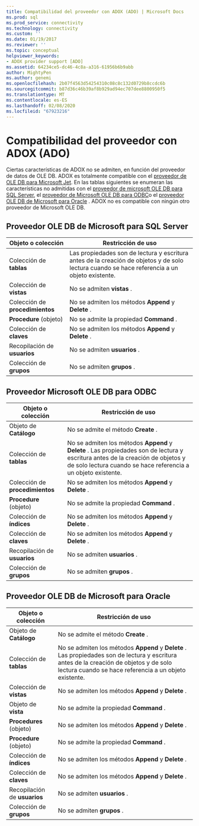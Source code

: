 ```yaml
---
title: Compatibilidad del proveedor con ADOX (ADO) | Microsoft Docs
ms.prod: sql
ms.prod_service: connectivity
ms.technology: connectivity
ms.custom: ''
ms.date: 01/19/2017
ms.reviewer: ''
ms.topic: conceptual
helpviewer_keywords:
- ADOX provider support [ADO]
ms.assetid: 64234ce5-dc46-4c8a-a316-61956b6b9abb
author: MightyPen
ms.author: genemi
ms.openlocfilehash: 2b07f4563d54254310c08c8c132d0729b8ccdc6b
ms.sourcegitcommit: b87d36c46b39af8b929ad94ec707dee8800950f5
ms.translationtype: MT
ms.contentlocale: es-ES
ms.lasthandoff: 02/08/2020
ms.locfileid: "67923216"
---
```

# <a name="provider-support-for-adox-ado"></a>Compatibilidad del proveedor con ADOX (ADO)
Ciertas características de ADOX no se admiten, en función del proveedor de datos de OLE DB. ADOX es totalmente compatible con el [proveedor de OLE DB para Microsoft Jet](../../../ado/guide/appendixes/microsoft-ole-db-provider-for-microsoft-jet.md). En las tablas siguientes se enumeran las características no admitidas con el [proveedor de microsoft OLE DB para SQL Server](../../../ado/guide/appendixes/microsoft-ole-db-provider-for-sql-server.md), el [proveedor de Microsoft OLE DB para ODBC](../../../ado/guide/appendixes/microsoft-ole-db-provider-for-odbc.md)o el [proveedor OLE DB de Microsoft para Oracle](../../../ado/guide/appendixes/microsoft-ole-db-provider-for-oracle.md) . ADOX no es compatible con ningún otro proveedor de Microsoft OLE DB.  
  
## <a name="microsoft-ole-db-provider-for-sql-server"></a>Proveedor OLE DB de Microsoft para SQL Server  
  
|Objeto o colección|Restricción de uso|  
|--------------------------|-----------------------|  
|Colección de **tablas**|Las propiedades son de lectura y escritura antes de la creación de objetos y de solo lectura cuando se hace referencia a un objeto existente.|  
|Colección de **vistas**|No se admiten **vistas** .|  
|Colección de **procedimientos**|No se admiten los métodos **Append** y **Delete** .|  
|**Procedure** (objeto)|No se admite la propiedad **Command** .|  
|Colección de **claves**|No se admiten los métodos **Append** y **Delete** .|  
|Recopilación de **usuarios**|No se admiten **usuarios** .|  
|Colección de **grupos**|No se admiten **grupos** .|  
  
## <a name="microsoft-ole-db-provider-for-odbc"></a>Proveedor Microsoft OLE DB para ODBC  
  
|Objeto o colección|Restricción de uso|  
|--------------------------|-----------------------|  
|Objeto de **Catálogo**|No se admite el método **Create** .|  
|Colección de **tablas**|No se admiten los métodos **Append** y **Delete** . Las propiedades son de lectura y escritura antes de la creación de objetos y de solo lectura cuando se hace referencia a un objeto existente.|  
|Colección de **procedimientos**|No se admiten los métodos **Append** y **Delete** .|  
|**Procedure** (objeto)|No se admite la propiedad **Command** .|  
|Colección de **índices**|No se admiten los métodos **Append** y **Delete** .|  
|Colección de **claves**|No se admiten los métodos **Append** y **Delete** .|  
|Recopilación de **usuarios**|No se admiten **usuarios** .|  
|Colección de **grupos**|No se admiten **grupos** .|  
  
## <a name="microsoft-ole-db-provider-for-oracle"></a>Proveedor OLE DB de Microsoft para Oracle  
  
|Objeto o colección|Restricción de uso|  
|--------------------------|-----------------------|  
|Objeto de **Catálogo**|No se admite el método **Create** .|  
|Colección de **tablas**|No se admiten los métodos **Append** y **Delete** . Las propiedades son de lectura y escritura antes de la creación de objetos y de solo lectura cuando se hace referencia a un objeto existente.|  
|Colección de **vistas**|No se admiten los métodos **Append** y **Delete** .|  
|Objeto de **vista**|No se admite la propiedad **Command** .|  
|**Procedures** (objeto)|No se admiten los métodos **Append** y **Delete** .|  
|**Procedure** (objeto)|No se admite la propiedad **Command** .|  
|Colección de **índices**|No se admiten los métodos **Append** y **Delete** .|  
|Colección de **claves**|No se admiten los métodos **Append** y **Delete** .|  
|Recopilación de **usuarios**|No se admiten **usuarios** .|  
|Colección de **grupos**|No se admiten **grupos** .|
